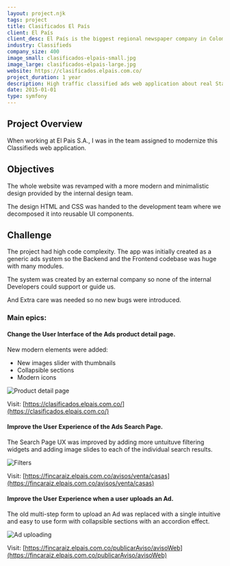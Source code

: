 ```yaml
---
layout: project.njk
tags: project
title: Clasificados El País
client: El País
client_desc: El País is the biggest regional newspaper company in Colombia.
industry: Classifieds
company_size: 400
image_small: clasificados-elpais-small.jpg
image_large: clasificados-elpais-large.jpg
website: https://clasificados.elpais.com.co/
project_duration: 1 year
description: High traffic classified ads web application about real State, vehicules, jobs and miscellaneous products.
date: 2015-01-01
type: symfony
---
```


## Project Overview
When working at El Pais S.A., I was in the team assigned to modernize this Classifieds web application. 

## Objectives

The whole website was revamped with a more modern and minimalistic design provided by the internal design team. 

The design HTML and CSS was handed to the development team where we decomposed it into reusable UI components. 

## Challenge

The project had high code complexity. The app was initially created as a generic ads system so the Backend and the Frontend codebase was huge with many modules. 

The system was created by an external company so none of the internal Developers could support or guide us. 

And Extra care was needed so no new bugs were introduced.

### Main epics: 

#### Change the User Interface of the Ads product detail page.

New modern elements were added: 
- New images slider with thumbnails
- Collapsible sections
- Modern icons

![Product detail page](/assets/images/project/el-pais-product-detail.jpg)

Visit: [https://clasificados.elpais.com.co/](https://clasificados.elpais.com.co/)

#### Improve the User Experience of the Ads Search Page.

The Search Page UX was improved by adding more untuituve filtering widgets and adding image slides to each of the individual search results.

![Filters](/assets/images/project/el-pais-filters.jpg)

Visit: [https://fincaraiz.elpais.com.co/avisos/venta/casas](https://fincaraiz.elpais.com.co/avisos/venta/casas)

#### Improve the User Experience when a user uploads an Ad.

The old multi-step form to upload an Ad was replaced with a single intuitive and easy to use form with collapsible sections with an accordion effect. 


![Ad uploading](/assets/images/project/el-pais-upload.jpg)

Visit: [https://fincaraiz.elpais.com.co/publicarAviso/avisoWeb](https://fincaraiz.elpais.com.co/publicarAviso/avisoWeb)
